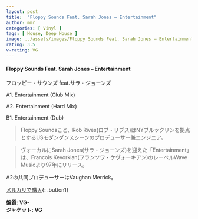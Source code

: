 ```yaml
---
layout: post
title:  "Floppy Sounds Feat. Sarah Jones – Entertainment"
author: mmr
categories: [ Vinyl ]
tags: [ House, Deep House ]
image: ../assets/images/Floppy Sounds Feat. Sarah Jones – Entertainment.jpg
rating: 3.5
v-rating: VG
---
```


#### Floppy Sounds Feat. Sarah Jones – Entertainment

フロッピー・サウンズ feat.サラ・ジョーンズ 

A1. Entertainment (Club Mix)

A2. Entertainment (Hard Mix)

B1. Entertainment (Dub)

> Floppy Soundsこと、Rob Rives(ロブ・リブス)はNYブルックリンを拠点とするUSモダンダンスシーンのプロデューサー兼エンジニア。

> ヴォーカルにSarah Jones(サラ・ジョーンズ)を迎えた「Entertainment」は、Francois Kevorkian(フランソワ・ケヴォーキアン)のレーベルWave Musicより97年にリリース。

A2の共同プロデューサーはVaughan Merrick。

[メルカリで購入](https://jp.mercari.com/item/m43333910037){: .button1}

<div class="mt-4 mb-4 d-flex align-items-center">
<strong class="mr-1">盤質: VG-</strong>
</div>
<div class="mt-4 mb-4 d-flex align-items-center">
<strong class="mr-1">ジャケット: VG</strong>
</div>
